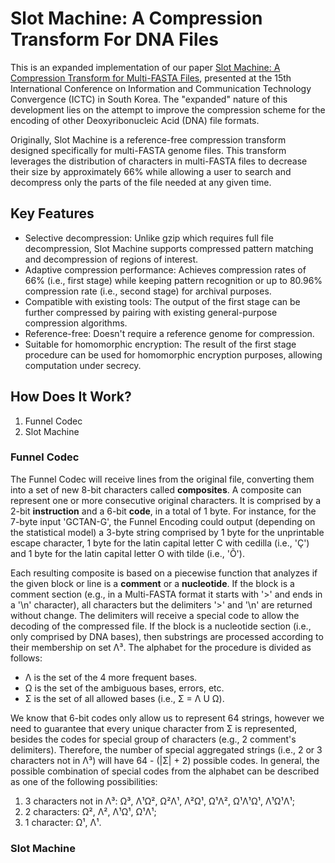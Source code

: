 # Slot Machine: A Compression Transform For DNA Files

This is an expanded implementation of our paper [Slot Machine: A Compression Transform for Multi-FASTA Files](https://ieeexplore.ieee.org/abstract/document/10826889/?casa_token=8NkFezt277UAAAAA:WlgEPKEht3x_wkZ6aus6C4FKKFsxRusI-9L6aU11WP1m-NsEAWTZM_wmPVZJR_rCEln1oxW_WWQUR_k), presented at the 15th International Conference on Information and Communication Technology Convergence (ICTC) in South Korea. The "expanded" nature of this development lies on the attempt to improve the compression scheme for the encoding of other Deoxyribonucleic Acid (DNA) file formats.

Originally, Slot Machine is a reference-free compression transform designed specifically for multi-FASTA genome files. This transform leverages the distribution of characters in multi-FASTA files to decrease their size by approximately 66% while allowing a user to search and decompress only the parts of the file needed at any given time.

## Key Features

- Selective decompression: Unlike gzip which requires full file decompression, Slot Machine supports compressed pattern matching and decompression of regions of interest.
- Adaptive compression performance: Achieves compression rates of 66% (i.e., first stage) while keeping pattern recognition or up to 80.96% compression rate (i.e., second stage) for archival purposes.
- Compatible with existing tools: The output of the first stage can be further compressed by pairing with existing general-purpose compression algorithms.
- Reference-free: Doesn't require a reference genome for compression.
- Suitable for homomorphic encryption: The result of the first stage procedure can be used for homomorphic encryption purposes, allowing computation under secrecy.

## How Does It Work?

1. Funnel Codec
2. Slot Machine

### Funnel Codec

The Funnel Codec will receive lines from the original file, converting them into a set of new 8-bit characters called **composites**. A composite can represent one or more consecutive original characters. It is comprised by a 2-bit **instruction** and a 6-bit **code**, in a total of 1 byte. For instance, for the 7-byte input 'GCTAN-G', the Funnel Encoding could output (depending on the statistical model) a 3-byte string comprised by 1 byte for the unprintable escape character, 1 byte for the latin capital letter C with cedilla (i.e., 'Ç') and 1 byte for the latin capital letter O with tilde (i.e., 'Õ').

Each resulting composite is based on a piecewise function that analyzes if the given block or line is a **comment** or a **nucleotide**. If the block is a comment section (e.g., in a Multi-FASTA format it starts with '>' and ends in a '\n' character), all characters but the delimiters '>' and '\n' are returned without change. The delimiters will receive a special code to allow the decoding of the compressed file. If the block is a nucleotide section (i.e., only comprised by DNA bases), then substrings are processed according to their membership on set Λ³. The alphabet for the procedure is divided as follows:

- Λ is the set of the 4 more frequent bases.
- Ω is the set of the ambiguous bases, errors, etc.
- Σ is the set of all allowed bases (i.e., Σ = Λ U Ω).

We know that 6-bit codes only allow us to represent 64 strings, however we need to guarantee that every unique character from Σ is represented, besides the codes for special group of characters (e.g., 2 comment's delimiters). Therefore, the number of special aggregated strings (i.e., 2 or 3 characters not in Λ³) will have 64 - (|Σ| + 2) possible codes. In general, the possible combination of special codes from the alphabet can be described as one of the following possibilities:

1. 3 characters not in Λ³: Ω³, Λ¹Ω², Ω²Λ¹, Λ²Ω¹, Ω¹Λ², Ω¹Λ¹Ω¹, Λ¹Ω¹Λ¹;
2. 2 characters: Ω², Λ², Λ¹Ω¹, Ω¹Λ¹;
3. 1 character: Ω¹, Λ¹.

### Slot Machine